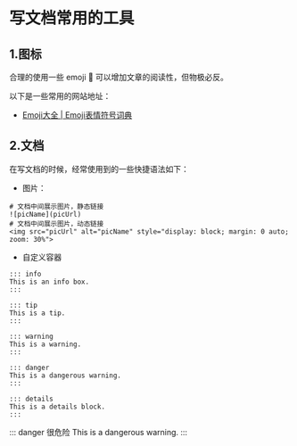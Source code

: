 # 写文档常用的工具

## 1.图标

合理的使用一些 emoji 🫠 可以增加文章的阅读性，但物极必反。

以下是一些常用的网站地址：
- [Emoji大全 | Emoji表情符号词典](https://www.emojiall.com/zh-hans)

## 2.文档

在写文档的时候，经常使用到的一些快捷语法如下：

- 图片：
```txt:line-numbers
# 文档中间展示图片，静态链接
![picName](picUrl)
# 文档中间展示图片，动态链接
<img src="picUrl" alt="picName" style="display: block; margin: 0 auto; zoom: 30%">
```

- 自定义容器
```txt:line-numbers
::: info
This is an info box.
:::

::: tip
This is a tip.
:::

::: warning
This is a warning.
:::

::: danger
This is a dangerous warning.
:::

::: details
This is a details block.
:::
```

::: danger 很危险
This is a dangerous warning.
:::

